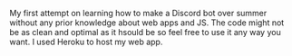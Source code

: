 My first attempt on learning how to make a Discord bot over summer without any prior knowledge about web apps and JS. 
The code might not be as clean and optimal as it hsould be so feel free to use it any way you want.
I used Heroku to host my web app.
